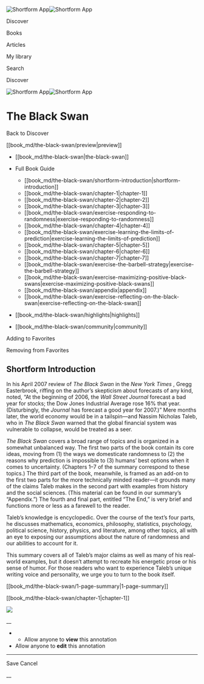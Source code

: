 ![Shortform App](/img/logo.36a2399e.svg)![Shortform App](/img/logo-dark.70c1b072.svg)

Discover

Books

Articles

My library

Search

Discover

![Shortform App](/img/logo.36a2399e.svg)![Shortform App](/img/logo-dark.70c1b072.svg)

# The Black Swan

Back to Discover

[[book_md/the-black-swan/preview|preview]]

  * [[book_md/the-black-swan|the-black-swan]]
  * Full Book Guide

    * [[book_md/the-black-swan/shortform-introduction|shortform-introduction]]
    * [[book_md/the-black-swan/chapter-1|chapter-1]]
    * [[book_md/the-black-swan/chapter-2|chapter-2]]
    * [[book_md/the-black-swan/chapter-3|chapter-3]]
    * [[book_md/the-black-swan/exercise-responding-to-randomness|exercise-responding-to-randomness]]
    * [[book_md/the-black-swan/chapter-4|chapter-4]]
    * [[book_md/the-black-swan/exercise-learning-the-limits-of-prediction|exercise-learning-the-limits-of-prediction]]
    * [[book_md/the-black-swan/chapter-5|chapter-5]]
    * [[book_md/the-black-swan/chapter-6|chapter-6]]
    * [[book_md/the-black-swan/chapter-7|chapter-7]]
    * [[book_md/the-black-swan/exercise-the-barbell-strategy|exercise-the-barbell-strategy]]
    * [[book_md/the-black-swan/exercise-maximizing-positive-black-swans|exercise-maximizing-positive-black-swans]]
    * [[book_md/the-black-swan/appendix|appendix]]
    * [[book_md/the-black-swan/exercise-reflecting-on-the-black-swan|exercise-reflecting-on-the-black-swan]]
  * [[book_md/the-black-swan/highlights|highlights]]
  * [[book_md/the-black-swan/community|community]]



Adding to Favorites 

Removing from Favorites 

## Shortform Introduction

In his April 2007 review of _The Black Swan_ in the _New York Times_ , Gregg Easterbrook, riffing on the author’s skepticism about forecasts of any kind, noted, “At the beginning of 2006, the _Wall Street Journal_ forecast a bad year for stocks; the Dow Jones Industrial Average rose 16% that year. (Disturbingly, the _Journal_ has forecast a good year for 2007.)” Mere months later, the world economy would be in a tailspin—and Nassim Nicholas Taleb, who in _The Black Swan_ warned that the global financial system was vulnerable to collapse, would be treated as a seer.

_The Black Swan_ covers a broad range of topics and is organized in a somewhat unbalanced way. The first two parts of the book contain its core ideas, moving from (1) the ways we domesticate randomness to (2) the reasons why prediction is impossible to (3) humans’ best options when it comes to uncertainty. (Chapters 1–7 of the summary correspond to these topics.) The third part of the book, meanwhile, is framed as an add-on to the first two parts for the more technically minded reader—it grounds many of the claims Taleb makes in the second part with examples from history and the social sciences. (This material can be found in our summary’s “Appendix.”) The fourth and final part, entitled “The End,” is very brief and functions more or less as a farewell to the reader.

Taleb’s knowledge is encyclopedic. Over the course of the text’s four parts, he discusses mathematics, economics, philosophy, statistics, psychology, political science, history, physics, and literature, among other topics, all with an eye to exposing our assumptions about the nature of randomness and our abilities to account for it.

This summary covers all of Taleb’s major claims as well as many of his real-world examples, but it doesn’t attempt to recreate his energetic prose or his sense of humor. For those readers who want to experience Taleb’s unique writing voice and personality, we urge you to turn to the book itself.

[[book_md/the-black-swan/1-page-summary|1-page-summary]]

[[book_md/the-black-swan/chapter-1|chapter-1]]

![](https://bat.bing.com/action/0?ti=56018282&Ver=2&mid=9dba067b-e442-49c5-89db-91cc358cf0a2&sid=1711133063fa11eebdec89a8b8ae3bbc&vid=171147a063fa11eea7440fcfeb230d96&vids=0&msclkid=N&pi=0&lg=en-US&sw=800&sh=600&sc=24&nwd=1&tl=Shortform%20%7C%20Book&p=https%3A%2F%2Fwww.shortform.com%2Fapp%2Fbook%2Fthe-black-swan%2Fshortform-introduction&r=&lt=535&evt=pageLoad&sv=1&rn=831024)

__

  *   * Allow anyone to **view** this annotation
  * Allow anyone to **edit** this annotation



* * *

Save Cancel

__



